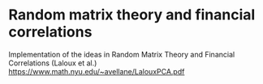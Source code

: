 # Random matrix theory and financial correlations

Implementation of the ideas in Random Matrix Theory and Financial Correlations (Laloux et al.)
https://www.math.nyu.edu/~avellane/LalouxPCA.pdf



